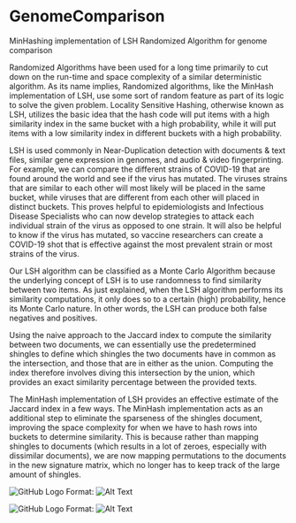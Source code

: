 # GenomeComparison
MinHashing implementation of LSH Randomized Algorithm for genome comparison

Randomized Algorithms have been used for a long time primarily to cut down on the run-time and space complexity of a similar deterministic algorithm. As its name implies, Randomized algorithms, like the MinHash implementation of LSH, use some sort of random feature as part of its logic to solve the given problem. Locality Sensitive Hashing, otherwise known as LSH, utilizes the basic idea that the hash code will put items with a high similarity index in the same bucket with a high probability, while it will put items with a low similarity index in different buckets with a high probability. 

LSH is used commonly in Near-Duplication detection with documents & text files, similar gene expression in genomes, and audio & video fingerprinting. For example, we can compare the different strains of COVID-19 that are found around the world and see if the virus has mutated. The viruses strains that are similar to each other will most likely will be placed in the same bucket, while viruses that are different from each other will placed in distinct buckets. This proves helpful to epidemiologists and Infectious Disease Specialists who can now develop strategies to attack each individual strain of the virus as opposed to one strain. It will also be helpful to know if the virus has mutated, so vaccine researchers can create a COVID-19 shot that is effective against the most prevalent strain or most strains of the virus. 

Our LSH algorithm can be classified as a Monte Carlo Algorithm because the underlying concept of LSH is to use randomness to find similarity between two items. As just explained, when the LSH algorithm performs its similarity computations, it only does so to a certain (high) probability, hence its Monte Carlo nature. In other words, the LSH can produce both false negatives and positives.

Using the naive approach to the Jaccard index to compute the similarity between two documents, we can essentially use the predetermined shingles to define which shingles the two documents have in common as the intersection, and those that are in either as the union. Computing the index therefore involves diving this intersection by the union, which provides an exact similarity percentage between the provided texts. 

The MinHash implementation of LSH provides an effective estimate of the Jaccard index in a few ways. The MinHash implementation acts as an additional step to eliminate the sparseness of the shingles document, improving the space complexity for when we have to hash rows into buckets to determine similarity. This is because rather than mapping shingles to documents (which results in a lot of zeroes, especially with dissimilar documents), we are now mapping permutations to the documents in the new signature matrix, which no longer has to keep track of the large amount of shingles. 

![GitHub Logo](/ra-plots/perms_vs_jaccard.png)
Format: ![Alt Text](C:\Users\adity\genomeComparison\LSH\ra-plots\perms_vs_jaccard.png)

![GitHub Logo](/ra-plots/rows_vs_jaccard.png)
Format: ![Alt Text](C:\Users\adity\genomeComparison\LSH\ra-plots\perms_vs_jaccard.png)
